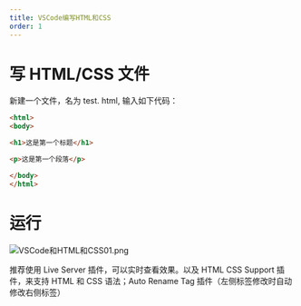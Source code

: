 ```yaml
---
title: VSCode编写HTML和CSS
order: 1
--- 
```


# 写 HTML/CSS 文件
新建一个文件，名为 test. html, 输入如下代码：
```html
<html>
<body>

<h1>这是第一个标题</h1>

<p>这是第一个段落</p>

</body>
</html>
```

# 运行

![VSCode和HTML和CSS01.png](https://zhf-picture.oss-cn-qingdao.aliyuncs.com/my-img/VSCode和HTML和CSS01.png)

推荐使用 Live Server 插件，可以实时查看效果。以及 HTML CSS Support 插件，来支持 HTML 和 CSS 语法；Auto Rename Tag 插件（左侧标签修改时自动修改右侧标签）